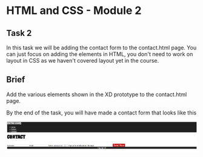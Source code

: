 # HTML and CSS - Module 2

## Task 2

In this task we will be adding the contact form to the contact.html page. You can just focus on adding the elements in HTML, you don't need to work on layout in CSS as we haven't covered layout yet in the course.

## Brief

Add the various elements shown in the XD prototype to the contact.html page.

By the end of the task, you will have made a contact form that looks like this

![Contact form result](assets/html-css_task2-2_result.PNG)
